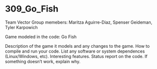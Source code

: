 # 309_Go_Fish
Team Vector
Group memebers: 
Maritza Aguirre-Diaz, Spenser Geideman, Tyler Karpowich

Game modeled in the code: Go Fish

Description of the game it models and any changes to the game.
How to compile and run your code. List any software or system dependences (Linux/Windows, etc).
Interesting features. 
Status report on the code. If something doesn’t work, explain why.
